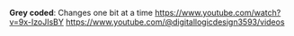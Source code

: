**Grey coded**: Changes one bit at a time
https://www.youtube.com/watch?v=9x-IzoJIsBY
https://www.youtube.com/@digitallogicdesign3593/videos
